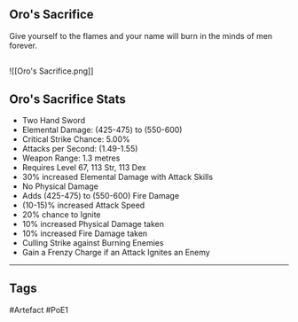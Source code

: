 ## Oro's Sacrifice
Give yourself to the flames and your name
will burn in the minds of men forever.
##
![[Oro's Sacrifice.png]]
## Oro's Sacrifice Stats
- Two Hand Sword
- Elemental Damage: (425-475) to (550-600)
- Critical Strike Chance: 5.00%
- Attacks per Second: (1.49-1.55)
- Weapon Range: 1.3 metres
- Requires Level 67, 113 Str, 113 Dex
- 30% increased Elemental Damage with Attack Skills
- No Physical Damage
- Adds (425-475) to (550-600) Fire Damage
- (10-15)% increased Attack Speed
- 20% chance to Ignite
- 10% increased Physical Damage taken
- 10% increased Fire Damage taken
- Culling Strike against Burning Enemies
- Gain a Frenzy Charge if an Attack Ignites an Enemy


---
## Tags
#Artefact
#PoE1